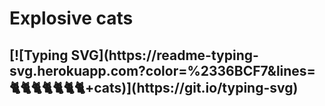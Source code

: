 <h1>Explosive cats</h1>

<h2>[![Typing SVG](https://readme-typing-svg.herokuapp.com?color=%2336BCF7&lines=🐈🐈🐈🐈🐈🐈🐈+cats)](https://git.io/typing-svg)</h2>
